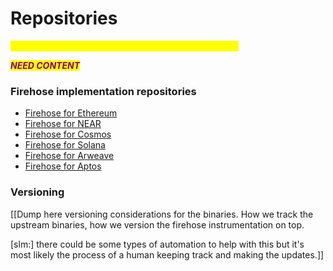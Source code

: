 # Repositories

_<mark style="color:yellow;">**\[\[slm:] content has not been updated below this line.]**</mark>_

_<mark style="color:purple;">**NEED CONTENT**</mark>_

### Firehose implementation repositories

* [Firehose for Ethereum](https://github.com/streamingfast/sf-ethereum)
* [Firehose for NEAR](https://github.com/streamingfast/sf-near)
* [Firehose for Cosmos](https://github.com/figment-networks/firehose-cosmos)
* [Firehose for Solana](https://github.com/streamingfast/sf-solana)
* [Firehose for Arweave](https://github.com/streamingfast/firehose-arweave)
* [Firehose for Aptos](https://github.com/streamingfast/firehose-aptos)

### Versioning

\[\[Dump here versioning considerations for the binaries. How we track the upstream binaries, how we version the firehose instrumentation on top.

\[slm:] there could be some types of automation to help with this but it's most likely the process of a human keeping track and making the updates.]]

